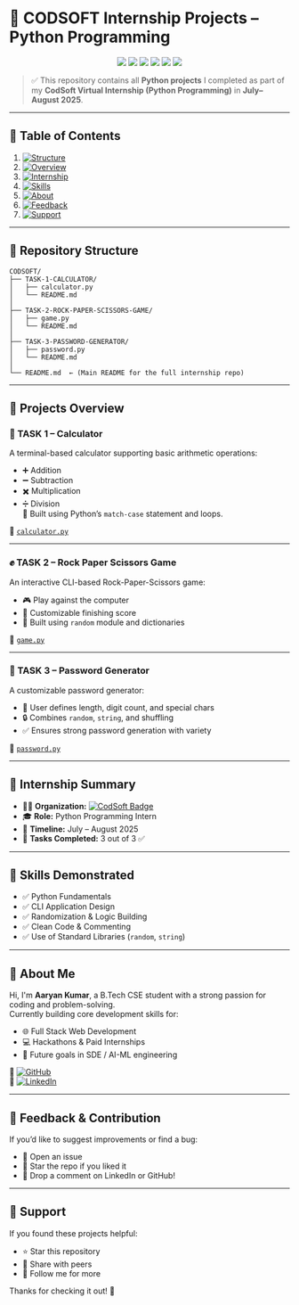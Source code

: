 # 🚀 CODSOFT Internship Projects – Python Programming

<p align="center">
  <img src="https://img.shields.io/github/languages/top/aaryan498/CODSOFT" />
  <img src="https://img.shields.io/github/last-commit/aaryan498/CODSOFT" />
  <img src="https://img.shields.io/github/repo-size/aaryan498/CODSOFT" />
  <img src="https://komarev.com/ghpvc/?username=aaryan498&label=Profile+Views&color=blue" />
  <img src="https://img.shields.io/github/forks/aaryan498/CODSOFT?style=social" />
  <img src="https://img.shields.io/github/stars/aaryan498/CODSOFT?style=social" />
</p>

> ✅ This repository contains all **Python projects** I completed as part of my **CodSoft Virtual Internship (Python Programming)** in **July–August 2025**.

---

## 📝 Table of Contents

1. [![Structure](https://img.shields.io/badge/-📁_Repository_Structure-gray?style=flat)](#-repository-structure)  
2. [![Overview](https://img.shields.io/badge/-🧠_Projects_Overview-gray?style=flat)](#-projects-overview)  
3. [![Internship](https://img.shields.io/badge/-🏁_Internship_Summary-gray?style=flat)](#-internship-summary)  
4. [![Skills](https://img.shields.io/badge/-🧰_Skills_Demonstrated-gray?style=flat)](#-skills-demonstrated)  
5. [![About](https://img.shields.io/badge/-👤_About_Me-gray?style=flat)](#-about-me)  
6. [![Feedback](https://img.shields.io/badge/-📣_Feedback_&_Contribution-gray?style=flat)](#-feedback--contribution)  
7. [![Support](https://img.shields.io/badge/-💖_Support-gray?style=flat)](#-support)

---

## 📁 Repository Structure

```
CODSOFT/
├── TASK-1-CALCULATOR/
│   ├── calculator.py
│   └── README.md
│
├── TASK-2-ROCK-PAPER-SCISSORS-GAME/
│   ├── game.py
│   └── README.md
│
├── TASK-3-PASSWORD-GENERATOR/
│   ├── password.py
│   └── README.md
│
└── README.md  ← (Main README for the full internship repo)
```

---

## 🧠 Projects Overview

### 🔢 TASK 1 – Calculator
A terminal-based calculator supporting basic arithmetic operations:
- ➕ Addition
- ➖ Subtraction
- ✖️ Multiplication
- ➗ Division  
🔁 Built using Python’s `match-case` statement and loops.

📂 [`calculator.py`](https://github.com/aaryan498/CODSOFT/blob/main/TASK-1-CALCULATOR/calculator.py)

---

### ✊ TASK 2 – Rock Paper Scissors Game
An interactive CLI-based Rock-Paper-Scissors game:
- 🎮 Play against the computer
- 🏁 Customizable finishing score
- 🤖 Built using `random` module and dictionaries

📂 [`game.py`](https://github.com/aaryan498/CODSOFT/blob/main/TASK-2-ROCK-PAPER-SCISSORS-GAME/game.py)

---

### 🔐 TASK 3 – Password Generator
A customizable password generator:
- 🧠 User defines length, digit count, and special chars
- 🔒 Combines `random`, `string`, and shuffling
- ✅ Ensures strong password generation with variety

📂 [`password.py`](https://github.com/aaryan498/CODSOFT/blob/main/TASK-3-PASSWORD-GENERATOR/password.py)

---

## 🏁 Internship Summary

- 👨‍💻 **Organization:** [![CodSoft Badge](https://img.shields.io/badge/CodSoft-Company-blueviolet?logo=google)](https://www.codsoft.in/)
- 🎓 **Role:** Python Programming Intern  
- 📅 **Timeline:** July – August 2025  
- 🔧 **Tasks Completed:** 3 out of 3 ✅  

---

## 🧰 Skills Demonstrated

- ✅ Python Fundamentals  
- ✅ CLI Application Design  
- ✅ Randomization & Logic Building  
- ✅ Clean Code & Commenting  
- ✅ Use of Standard Libraries (`random`, `string`)

---

## 👤 About Me

Hi, I'm **Aaryan Kumar**, a B.Tech CSE student with a strong passion for coding and problem-solving.  
Currently building core development skills for:

- 🌐 Full Stack Web Development  
- 💻 Hackathons & Paid Internships  
- 🤖 Future goals in SDE / AI-ML engineering

🔗 [![GitHub](https://img.shields.io/badge/GitHub-Aaryan_Kumar-181717?logo=github&style=for-the-badge)](https://github.com/aaryan498)  
🔗 [![LinkedIn](https://img.shields.io/badge/LinkedIn-Aaryan_Kumar-blue?logo=linkedin&style=for-the-badge)](https://www.linkedin.com/in/aaryan-kumar-ai-498-coder)

---

## 📣 Feedback & Contribution

If you’d like to suggest improvements or find a bug:
- 📩 Open an issue  
- 🌟 Star the repo if you liked it  
- 💬 Drop a comment on LinkedIn or GitHub!  

---

## 💖 Support

If you found these projects helpful:
- ⭐ Star this repository  
- 🔁 Share with peers  
- 👣 Follow me for more  

Thanks for checking it out! 🙌
